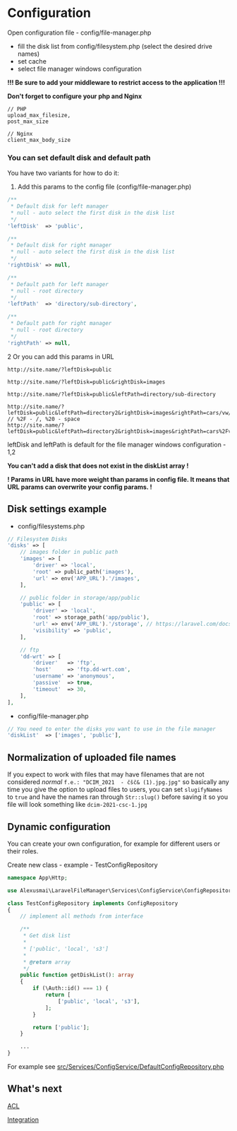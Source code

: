 # Configuration

Open configuration file - config/file-manager.php

- fill the disk list from config/filesystem.php (select the desired drive names)
- set cache
- select file manager windows configuration

**!!! Be sure to add your middleware to restrict access to the application !!!**

**Don't forget to configure your php and Nginx**

```
// PHP
upload_max_filesize,
post_max_size

// Nginx
client_max_body_size
```

### You can set default disk and default path

You have two variants for how to do it:

1. Add this params to the config file (config/file-manager.php)

```php
/**
 * Default disk for left manager
 * null - auto select the first disk in the disk list
 */
'leftDisk'  => 'public',

/**
 * Default disk for right manager
 * null - auto select the first disk in the disk list
 */
'rightDisk' => null,

/**
 * Default path for left manager
 * null - root directory
 */
'leftPath'  => 'directory/sub-directory',

/**
 * Default path for right manager
 * null - root directory
 */
'rightPath' => null,
```

2 Or you can add this params in URL

```
http://site.name/?leftDisk=public

http://site.name/?leftDisk=public&rightDisk=images

http://site.name/?leftDisk=public&leftPath=directory/sub-directory

http://site.name/?leftDisk=public&leftPath=directory2&rightDisk=images&rightPath=cars/vw/golf
// %2F - /, %20 - space
http://site.name/?leftDisk=public&leftPath=directory2&rightDisk=images&rightPath=cars%2Fvw%2Fgolf
```

leftDisk and leftPath is default for the file manager windows configuration - 1,2

**You can't add a disk that does not exist in the diskList array !**

**! Params in URL have more weight than params in config file. It means that URL params can overwrite your config params. !**

## Disk settings example

- config/filesystems.php

```php
// Filesystem Disks
'disks' => [
    // images folder in public path
    'images' => [
        'driver' => 'local',
        'root' => public_path('images'),
        'url' => env('APP_URL').'/images',
    ],

    // public folder in storage/app/public
    'public' => [
        'driver' => 'local',
        'root' => storage_path('app/public'),
        'url' => env('APP_URL').'/storage', // https://laravel.com/docs/5.7/filesystem#file-urls
        'visibility' => 'public',
    ],

    // ftp
    'dd-wrt' => [
        'driver'   => 'ftp',
        'host'     => 'ftp.dd-wrt.com',
        'username' => 'anonymous',
        'passive'  => true,
        'timeout'  => 30,
    ],
],
```

- config/file-manager.php

```php
// You need to enter the disks you want to use in the file manager
'diskList'  => ['images', 'public'],
```

## Normalization of uploaded file names

If you expect to work with files that may have filenames that are not considered _normal_ `f.e.: "DCIM_2021  - čšč& (1).jpg.jpg"` so basically any time you give the option to upload files to users, you can set `slugifyNames` to `true` and have the names ran through `Str::slug()` before saving it so you file will look something like `dcim-2021-csc-1.jpg`

## Dynamic configuration

You can create your own configuration, for example for different users or their roles.

Create new class - example - TestConfigRepository

```php
namespace App\Http;

use Alexusmai\LaravelFileManager\Services\ConfigService\ConfigRepository;

class TestConfigRepository implements ConfigRepository
{
    // implement all methods from interface

    /**
     * Get disk list
     *
     * ['public', 'local', 's3']
     *
     * @return array
     */
    public function getDiskList(): array
    {
        if (\Auth::id() === 1) {
            return [
                ['public', 'local', 's3'],
            ];
        }

        return ['public'];
    }

    ...
}
```

For example see [src/Services/ConfigService/DefaultConfigRepository.php](https://github.com/min9802/filemanager/blob/master/src/Services/ConfigService/DefaultConfigRepository.php)

## What's next

[ACL](./acl.md)

[Integration](./integration.md)

